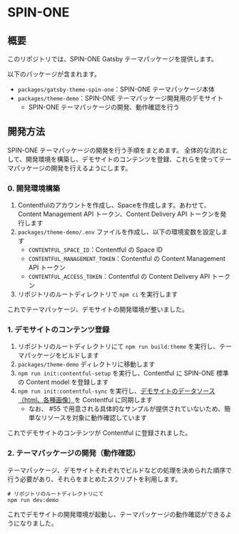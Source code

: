 # SPIN-ONE

## 概要

このリポジトリでは、SPIN-ONE Gatsby テーマパッケージを提供します。

以下のパッケージが含まれます。

- `packages/gatsby-theme-spin-one`：SPIN-ONE テーマパッケージ本体
- `packages/theme-demo`：SPIN-ONE テーマパッケージ開発用のデモサイト
  - SPIN-ONE テーマパッケージの開発、動作確認を行う

## 開発方法

SPIN-ONE テーマパッケージの開発を行う手順をまとめます。
全体的な流れとして、開発環境を構築し、デモサイトのコンテンツを登録、これらを使ってテーマパッケージの開発を行えるようにします。

### 0. 開発環境構築

1. Contentfulのアカウントを作成し、Spaceを作成します。あわせて、Content Management API トークン、Content Delivery API トークンを発行します
2. `packages/theme-demo/.env` ファイルを作成し、以下の環境変数を設定します
   - `CONTENTFUL_SPACE_ID`：Contentful の Space ID
   - `CONTENTFUL_MANAGEMENT_TOKEN`：Contentful の Content Management API トークン
   - `CONTENTFUL_ACCESS_TOKEN`：Contentful の Content Delivery API トークン
3. リポジトリのルートディレクトリで `npm ci` を実行します

これでテーマパッケージ、デモサイトの開発環境が整いました。

### 1. デモサイトのコンテンツ登録

1. リポジトリのルートディレクトリにて `npm run build:theme` を実行し、テーマパッケージをビルドします
1. `packages/theme-demo` ディレクトリに移動します
1. `npm run init:contentful-setup` を実行し、Contentful に SPIN-ONE 標準の Content model を登録します
1. `npm run init:contentful-sync` を実行し、[デモサイトのデータソース（html、各種画像）](https://github.com/spin-dd/spin-one/tree/main/packages/theme-demo/demo-data)を Contentful に同期します
   - なお、 #55 で用意される具体的なサンプルが提供されていないため、簡単なリソースを対象に動作確認しています

これでデモサイトのコンテンツが Contentful に登録されました。

### 2. テーマパッケージの開発（動作確認）

テーマパッケージ、デモサイトそれぞれでビルドなどの処理を決められた順序で行う必要があり、それらをまとめたスクリプトを利用します。

```console
# リポジトリのルートディレクトリにて
npm run dev:demo
```

これでデモサイトの開発環境が起動し、テーマパッケージの動作確認ができるようになりました。
